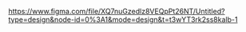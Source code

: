 https://www.figma.com/file/XQ7nuGzedlz8VEQpPt26NT/Untitled?type=design&node-id=0%3A1&mode=design&t=t3wYT3rk2ss8kalb-1
